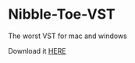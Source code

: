 # Nibble-Toe-VST
The worst VST for mac and windows

Download it [HERE](https://www.mediafire.com/file/uhqbmdww4khkrdh/Nibble-Toe-VST-+WIN-MAC.zip/file)
